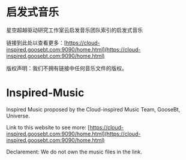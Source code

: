 # 启发式音乐

星空超越驱动研究工作室云启发音乐团队索引的启发式音乐

链接到此处以查看更多：[https://cloud-inspired.goosebt.com:9090/home.html](https://cloud-inspired.goosebt.com:9090/home.html)

版权声明：我们不拥有链接中任何音乐文件的版权。

# Inspired-Music

Inspired Music proposed by the Cloud-inspired Music Team, GooseBt, Universe. 

Link to this website to see more: [https://cloud-inspired.goosebt.com:9090/home.html](https://cloud-inspired.goosebt.com:9090/home.html)

Declarement: We do not own the music files in the link. 
